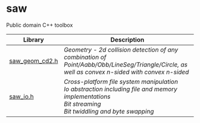 # saw
Public domain C++ toolbox

Library | Description
------- | -----------
[saw_geom_cd2.h](https://raw.githubusercontent.com/itscool/saw/master/saw_geom_cd2.h) | *Geometry - 2d collision detection of any combination of Point/Aabb/Obb/LineSeg/Triangle/Circle, as well as convex n-sided with convex n-sided*
[saw_io.h](https://raw.githubusercontent.com/itscool/saw/master/saw_io.h) | *Cross-platform file system manipulation*<br>*Io abstraction including file and memory implementations*<br>*Bit streaming*<br>*Bit twiddling and byte swapping*
